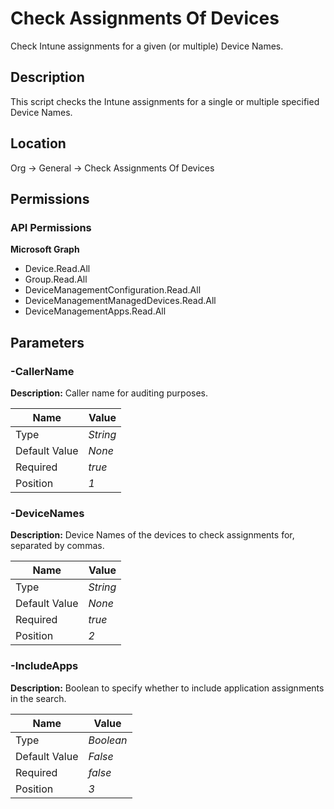 # Check Assignments Of Devices

Check Intune assignments for a given (or multiple) Device Names.

## Description

This script checks the Intune assignments for a single or multiple specified Device Names.

## Location

Org &rarr; General &rarr; Check Assignments Of Devices

## Permissions

### API Permissions

**Microsoft Graph**
- Device.Read.All
- Group.Read.All
- DeviceManagementConfiguration.Read.All
- DeviceManagementManagedDevices.Read.All
- DeviceManagementApps.Read.All

## Parameters

### -CallerName

**Description:** Caller name for auditing purposes. 

| Name | Value |
|---|---|
| Type | _String_ |
| Default Value | _None_ |
| Required | _true_ |
| Position | _1_ |

### -DeviceNames

**Description:** Device Names of the devices to check assignments for, separated by commas. 

| Name | Value |
|---|---|
| Type | _String_ |
| Default Value | _None_ |
| Required | _true_ |
| Position | _2_ |

### -IncludeApps

**Description:** Boolean to specify whether to include application assignments in the search. 

| Name | Value |
|---|---|
| Type | _Boolean_ |
| Default Value | _False_ |
| Required | _false_ |
| Position | _3_ |



